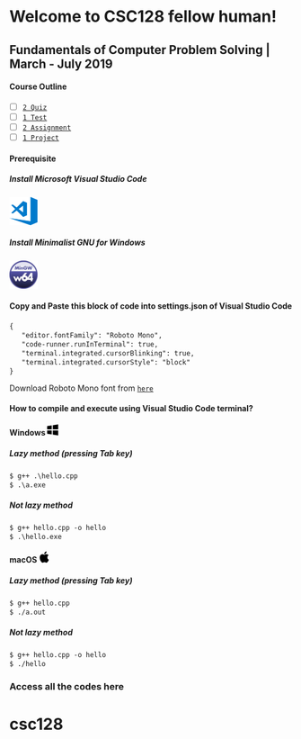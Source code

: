 # Welcome to CSC128 fellow human!

## Fundamentals of Computer Problem Solving | March - July 2019

#### Course Outline

- [ ] [`2 Quiz`]()
- [ ] [`1 Test`]()  
- [ ] [`2 Assignment`]() 
- [ ] [`1 Project`]()  

#### Prerequisite 

##### Install Microsoft Visual Studio Code
<img src="https://github.com/rtxsc/csc128/blob/master/images/200px-Visual_Studio_Code_1.18_icon.svg.png" width="50" height="50">

##### Install Minimalist GNU for Windows
<img src="https://github.com/rtxsc/csc128/blob/master/images/mingw.png" width="50" height="50">

#### Copy and Paste this block of code into settings.json of Visual Studio Code

```
{
   "editor.fontFamily": "Roboto Mono",
   "code-runner.runInTerminal": true,
   "terminal.integrated.cursorBlinking": true,
   "terminal.integrated.cursorStyle": "block"
}

```
Download Roboto Mono font from [`here`](https://github.com/rtxsc/csc128/blob/master/roboto-mono.zip)

#### How to compile and execute using Visual Studio Code terminal?

#### Windows <img src="https://github.com/rtxsc/csc128/blob/master/images/windowsicon.png" width="20" height="20">

##### Lazy method (pressing Tab key)
```
$ g++ .\hello.cpp
$ .\a.exe
```
##### Not lazy method

```
$ g++ hello.cpp -o hello
$ .\hello.exe
```

#### macOS <img src="https://github.com/rtxsc/csc128/blob/master/images/appleicon.png" width="20" height="20">


##### Lazy method (pressing Tab key)
```
$ g++ hello.cpp
$ ./a.out
```
##### Not lazy method
```
$ g++ hello.cpp -o hello
$ ./hello
```

### Access all the codes here
# csc128
